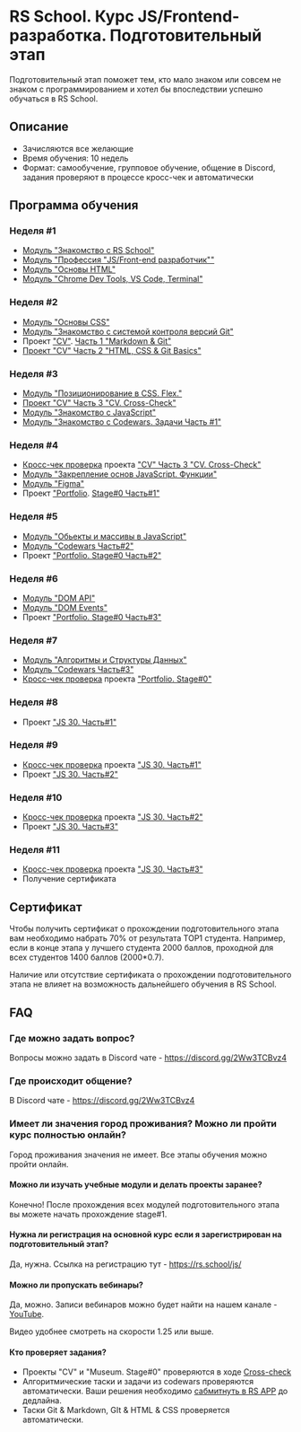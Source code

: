 # RS School. Курс JS/Frontend-разработка. Подготовительный этап
Подготовительный этап поможет тем, кто мало знаком или совсем не знаком с программированием и хотел бы впоследствии успешно обучаться в RS School.  
## Описание 
- Зачисляются все желающие
- Время обучения: 10 недель
- Формат: самообучение, групповое обучение, общение в Discord, задания проверяют в процессе кросс-чек и автоматически

## Программа обучения
### Неделя #1
- [Модуль "Знакомство с RS School"](modules/rs-school-intro/)
- [Модуль "Профессия \"JS/Front-end разработчик\""](modules/js-fe-developer/)
- [Модуль "Основы HTML"](modules/html-basics/)
- [Модуль "Chrome Dev Tools, VS Code, Terminal"](modules/basic-tools/)

### Неделя #2
- [Модуль "Основы CSS"](modules/css-basics/)
- [Модуль "Знакомство с системой контроля версий Git"](modules/git/)
- Проект ["CV"](https://github.com/rolling-scopes-school/tasks/blob/master/tasks/cv%23/cv.md). [Часть 1 "Markdown & Git"](https://github.com/rolling-scopes-school/tasks/blob/master/tasks/cv%23/git-markdown.md)
- [Проект "CV" Часть 2 "HTML, CSS & Git Basics"](https://github.com/rolling-scopes-school/tasks/blob/master/tasks/cv%23/html-css-git.md)

### Неделя #3
- [Модуль "Позиционирование в CSS. Flex."](modules/css-positioning/)
- [Проект "CV" Часть 3 "CV. Cross-Check"](https://github.com/rolling-scopes-school/tasks/blob/master/tasks/cv%23/cv-stage0.md)
- [Модуль "Знакомство с JavaScript"](modules/js-basics/)
- [Модуль "Знакомство с Codewars. Задачи Часть #1"](https://github.com/rolling-scopes-school/tasks/blob/master/tasks/codewars/preschool-2022-codewars1.md)

### Неделя #4
- [Кросс-чек проверка](https://docs.rs.school/#/cross-check-flow) проекта ["CV" Часть 3 "CV. Cross-Check"](https://github.com/rolling-scopes-school/tasks/blob/master/tasks/cv%23/cv-stage0.md) 
- [Модуль "Закрепление основ JavaScript. Функции"](modules/js-functions/)
- [Модуль "Figma"](modules/figma)
- Проект ["Portfolio](https://github.com/rolling-scopes-school/tasks/blob/master/tasks/portfolio/portfolio.md). [Stage#0 Часть#1"](https://github.com/rolling-scopes-school/tasks/blob/master/tasks/portfolio/portfolio-part1.md)

### Неделя #5
- [Модуль "Обьекты и массивы в JavaScript"](modules/objects-and-arrays/)
- [Модуль "Codewars Часть#2"](https://github.com/rolling-scopes-school/tasks/blob/master/tasks/codewars/preschool-2022-codewars2.md)
- Проект ["Portfolio. Stage#0 Часть#2"](https://github.com/rolling-scopes-school/tasks/blob/master/tasks/portfolio/portfolio-part2.md)

### Неделя #6
- [Модуль "DOM API"](modules/dom-api/)
- [Модуль "DOM Events"](modules/dom-events/)
- Проект ["Portfolio. Stage#0 Часть#3"](https://github.com/rolling-scopes-school/tasks/blob/master/tasks/portfolio/portfolio-part3.md)

### Неделя #7
- [Модуль "Алгоритмы и Структуры Данных"](modules/data-structures-part-1/)
- [Модуль "Codewars Часть#3"](https://github.com/rolling-scopes-school/tasks/blob/master/tasks/codewars/preschool-2022-codewars3.md)
- [Кросс-чек проверка](https://docs.rs.school/#/cross-check-flow) проекта ["Portfolio. Stage#0"](https://github.com/rolling-scopes-school/tasks/blob/master/tasks/portfolio/portfolio.md)

### Неделя #8
- Проект ["JS 30. Часть#1"](https://github.com/rolling-scopes-school/tasks/blob/master/tasks/js30%23/js30.md#%D1%87%D0%B0%D1%81%D1%82%D1%8C-1-%D1%80%D0%B0%D0%B1%D0%BE%D1%82%D0%B0-%D1%81-%D0%BC%D0%B5%D0%B4%D0%B8%D0%B0)

### Неделя #9
- [Кросс-чек проверка](https://docs.rs.school/#/cross-check-flow) проекта ["JS 30. Часть#1"](https://github.com/rolling-scopes-school/tasks/blob/master/tasks/js30%23/js30.md#%D1%87%D0%B0%D1%81%D1%82%D1%8C-1-%D1%80%D0%B0%D0%B1%D0%BE%D1%82%D0%B0-%D1%81-%D0%BC%D0%B5%D0%B4%D0%B8%D0%B0)
- Проект ["JS 30. Часть#2"](https://github.com/rolling-scopes-school/tasks/blob/master/tasks/js30%23/js30.md#%D1%87%D0%B0%D1%81%D1%82%D1%8C-2-%D1%80%D0%B0%D0%B1%D0%BE%D1%82%D0%B0-%D1%81-api)

### Неделя #10
- [Кросс-чек проверка](https://docs.rs.school/#/cross-check-flow) проекта ["JS 30. Часть#2"](https://github.com/rolling-scopes-school/tasks/blob/master/tasks/js30%23/js30.md#%D1%87%D0%B0%D1%81%D1%82%D1%8C-2-%D1%80%D0%B0%D0%B1%D0%BE%D1%82%D0%B0-%D1%81-api)
- Проект ["JS 30. Часть#3"](https://github.com/rolling-scopes-school/tasks/blob/master/tasks/js30%23/js30.md#%D1%87%D0%B0%D1%81%D1%82%D1%8C-3-%D0%B8%D0%B3%D1%80%D0%B0)

### Неделя #11
- [Кросс-чек проверка](https://docs.rs.school/#/cross-check-flow) проекта ["JS 30. Часть#3"](https://github.com/rolling-scopes-school/tasks/blob/master/tasks/js30%23/js30.md#%D1%87%D0%B0%D1%81%D1%82%D1%8C-3-%D0%B8%D0%B3%D1%80%D0%B0)
- Получение сертификата 

## Сертификат 
Чтобы получить сертификат о прохождении подготовительного этапа вам необходимо набрать 70% от результата TOP1 студента. Например, если в конце этапа у лучшего студента 2000 баллов, проходной для всех студентов 1400 баллов (2000*0.7).  

Наличие или отсутствие сертификата о прохождении подготовительного этапа не влияет на возможность дальнейшего обучения в RS School.

## FAQ
### Где можно задать вопрос?
Вопросы можно задать в Discord чате - https://discord.gg/2Ww3TCBvz4

### Где происходит общение?
В Discord чате - https://discord.gg/2Ww3TCBvz4

### Имеет ли значения город проживания? Можно ли пройти курс полностью онлайн?
Город проживания значения не имеет. Все этапы обучения можно пройти онлайн.

#### Можно ли изучать учебные модули и делать проекты заранее?
Конечно! После прохождения всех модулей подготовительного этапа вы можете начать прохождение stage#1.

#### Нужна ли регистрация на основной курс если я зарегистрирован на подготовительный этап? 
Да, нужна. Ссылка на регистрацию тут - https://rs.school/js/ 

#### Можно ли пропускать вебинары?
Да, можно. Записи вебинаров можно будет найти на нашем канале - [YouTube](https://youtube.com/c/rollingscopesschool).  

Видео удобнее смотреть на скорости 1.25 или выше.

#### Кто проверяет задания?
- Проекты "CV" и "Museum. Stage#0" проверяются в ходе [Cross-check](https://docs.rs.school/#/cross-check-flow) 
- Алгоритмические таски и задачи из codewars проверяются автоматически. Ваши решения необходимо [сабмитнуть в RS APP](https://docs.rs.school/#/rs-app-tasks) до дедлайна.
- Таски Git & Markdown, GIt & HTML & CSS проверяется автоматически.
